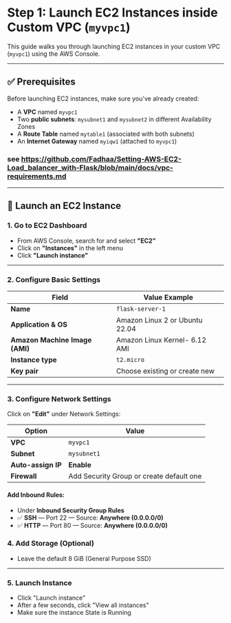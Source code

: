 
# Step 1: Launch EC2 Instances inside Custom VPC (`myvpc1`)

This guide walks you through launching EC2 instances in your custom VPC (`myvpc1`) using the AWS Console.

---

## ✅ Prerequisites

Before launching EC2 instances, make sure you've already created:

- A **VPC** named `myvpc1`
- Two **public subnets**: `mysubnet1` and `mysubnet2` in different Availability Zones
- A **Route Table** named `mytable1` (associated with both subnets)
- An **Internet Gateway** named `myiqw1` (attached to `myvpc1`)

### see https://github.com/Fadhaa/Setting-AWS-EC2-Load_balancer_with-Flask/blob/main/docs/vpc-requirements.md
---


## 🚀 Launch an EC2 Instance

### 1. Go to EC2 Dashboard
- From AWS Console, search for and select **"EC2"**
- Click on **"Instances"** in the left menu
- Click **"Launch instance"**

---

### 2. Configure Basic Settings

| Field                           | Value Example                |
|---------------------------------|------------------------------|
| **Name**                        | `flask-server-1`             |
| **Application & OS**            | Amazon Linux 2 or Ubuntu 22.04|
| **Amazon Machine Image (AMI)**  | Amazon Linux Kernel- 6.12 AMI  |
| **Instance type**               | `t2.micro`                   |
| **Key pair**                    | Choose existing or create new|

---

### 3. Configure Network Settings

Click on **"Edit"** under Network Settings:

| Option              | Value            |
|---------------------|------------------|
| **VPC**             | `myvpc1`         |
| **Subnet**          | `mysubnet1`      |
| **Auto-assign IP**  | **Enable**       |
| **Firewall**        | Add Security Group or create default one|

#### Add Inbound Rules:
- Under **Inbound Security Group Rules**
- ✅ **SSH** — Port 22 — Source: **Anywhere (0.0.0.0/0)**
- ✅ **HTTP** — Port 80 — Source: **Anywhere (0.0.0.0/0)**



### 4. Add Storage (Optional)

- Leave the default 8 GiB (General Purpose SSD)

---

### 5. Launch Instance

- Click "Launch instance"
- After a few seconds, click "View all instances"
- Make sure the instance State is Running















